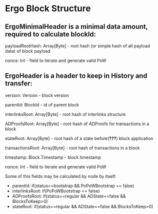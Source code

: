 # Ergo Block Structure

## **ErgoMinimalHeader** is a minimal data amount, required to calculate blockId:
payloadRootHash: Array[Byte] - root hash (or simple hash of all payload data) of block payload

nonce: Int - field to iterate and generate valid PoW

## **ErgoHeader** is a header to keep in History and transfer: 
version: Version - block version

parentId: BlockId - id of parent block

interlinksRoot: Array[Byte] - root hash of interlinks structure

ADProofsRoot: Array[Byte] - root hash of ADProofs for transactions in a block

stateRoot: Array[Byte] - root hash of a state before(**???**) block application 

transactionsRoot: Array[Byte] - root hash of transactions in a block

timestamp: Block.Timestamp - block timestamp

nonce: Int - field to iterate and generate valid PoW

Some of this fields may be calculated by node by itself:
- parentId: if(status==bootstrap && PoPoWBootstrap == false)
- interlinksRoot: if(PoPoWBootstrap == false)
- ADProofsRoot: if(status==regular && ADState==false && BlocksToKeep>0) 
- stateRoot: if(status==regular && ADState==false && BlocksToKeep>0) 

